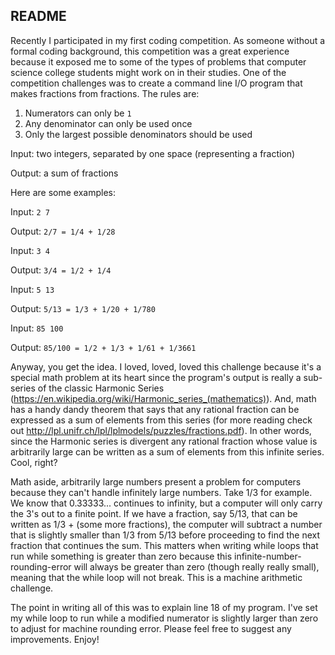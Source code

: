 ## README

Recently I participated in my first coding competition. As someone without a formal coding background, this competition was a great experience because it exposed me to some of the types of problems that computer science college students might work on in their studies. One of the competition challenges was to create a command line I/O program that makes fractions from fractions. The rules are:

1) Numerators can only be `1` 
2) Any denominator can only be used once
3) Only the largest possible denominators should be used

Input: two integers, separated by one space (representing a fraction)

Output: a sum of fractions

Here are some examples:

Input: `2 7`

Output: `2/7 = 1/4 + 1/28` 

Input: `3 4`

Output: `3/4 = 1/2 + 1/4` 

Input: `5 13`

Output: `5/13 = 1/3 + 1/20 + 1/780`

Input: `85 100`

Output: `85/100 = 1/2 + 1/3 + 1/61 + 1/3661` 

Anyway, you get the idea. I loved, loved, loved this challenge because it's a special math problem at its heart since the program's output is really a sub-series of the classic Harmonic Series (https://en.wikipedia.org/wiki/Harmonic_series_(mathematics)). And, math has a handy dandy theorem that says that any rational fraction can be expressed as a sum of elements from this series (for more reading check out http://lpl.unifr.ch/lpl/lplmodels/puzzles/fractions.pdf). In other words, since the Harmonic series is divergent any rational fraction whose value is arbitrarily large can be written as a sum of elements from this infinite series. Cool, right?

Math aside, arbitrarily large numbers present a problem for computers because they can't handle infinitely large numbers. Take 1/3 for example. We know that 0.33333... continues to infinity, but a computer will only carry the 3's out to a finite point. If we have a fraction, say 5/13, that can be written as 1/3 + (some more fractions), the computer will subtract a number that is slightly smaller than 1/3 from 5/13 before proceeding to find the next fraction that continues the sum. This matters when writing while loops that run while something is greater than zero because this infinite-number-rounding-error will always be greater than zero (though really really small), meaning that the while loop will not break. This is a machine arithmetic challenge.

The point in writing all of this was to explain line 18 of my program. I've set my while loop to run while a modified numerator is slightly larger than zero to adjust for machine rounding error. Please feel free to suggest any improvements. Enjoy!